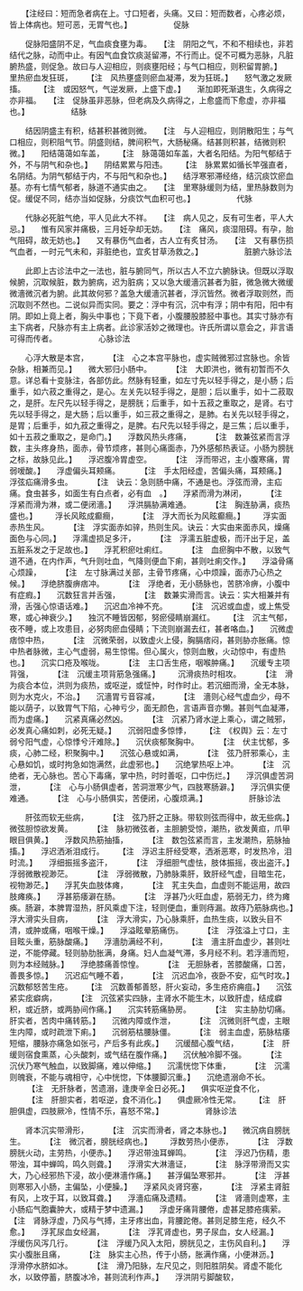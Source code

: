<!-- { "loadSidebar": true } -->
　　【注经曰：短而急者病在上。寸口短者，头痛。又曰：短而数者，心疼必烦，皆上体病也。短可恶，无胃气也。】
　　　　　促脉

　　促脉阳盛阴不足，气血痰食壅为毒。　　【注　阴阳之气，不和不相续也，非若结代之脉，动而中止。有因气血食饮痰涎留滞，不行而止。促不可概为恶脉，凡脏腑热盛，则促急。故曰与人迎相应，则痰壅阳经；与气口相应，则积留胃腑。】　　里热瘀血发狂斑，
　　【注　风热壅盛则瘀血凝滞，发为狂斑。】　　怒气激之发厥搐。
　　【注　或因怒气，气逆发厥，上盛下虚。】　　渐加即死渐退生，久病得之亦非福。　　【注　促脉虽非恶脉，但老病及久病得之，上愈盛而下愈虚，亦非福也。】
　　　　　结脉

　　结因阴盛主有积，结甚积甚微则微。　　【注　与人迎相应，则阴散阳生；与气口相应，则积阻气节。阴盛则结，脾间积气，大肠秘痛。结甚则积甚，结微则积微。】　　阳结蔼蔼如车盖，
　　【注　脉蔼蔼如车盖，大者名阳结。为阳气郁结于外，不与阴气和杂也。】　　阴结累累与阳违。
　　【注　脉累累如循长竿强直者，名阴结。为阴气郁结于内，不与阳气和杂也。】　　结浮寒邪滞经络，结沉痰饮瘀血基。亦有七情气郁者，脉道不通实由之。　　【注　里寒脉缓则为结，里热脉数则为促。缓促不同，结亦当如促脉，分痰饮气血积可也。】
　　　　　代脉

　　代脉必死脏气绝，平人见此大不祥。　　【注　病人见之，反有可生者，平人大忌。】　　惟有风家并痛极，三月妊孕却无妨。　　【注　痛风，痰湿阻碍。有孕，胎气阻碍，故无妨也。】　　又有暴伤气血者，古人立有炙甘汤。　　【注　又有暴伤损气血者，一时元气未和，非脏绝也，宜炙甘草汤救之。】
　　　　　脏腑六脉诊法

　　此即上古诊法中之一法也，脏与腑同气，所以古人不立六腑脉诀。但既以浮取候腑，沉取候脏，数为腑病，迟为脏病；又以急大缓濇沉甚者为脏，微急微大微缓微濇微沉者为腑。此其故何邪？盖急大缓濇沉甚者，浮沉皆然。微者浮取则然，而沉取则不然也。二说似异而实同。要之：浮中有沉，沉中有浮；阴中有阳，阳中有阴。即如上竟上者，胸头中事也；下竟下者，小腹腰股膝胫中事也。其实寸脉亦有主下病者，尺脉亦有主上病者。此诊家活妙之微理也。许氏所谓以意会之，非言语可得而传者。
　　　　　心脉诊法

　　心浮大散是本宫，
　　 【注　心之本宫平脉也，虚实贼微邪过宫脉也。余皆杂脉，相兼而见。】　　微大邪归小肠中。
　　 【注　大即洪也，微有初暂而不久意。详总看十变脉注，各部仿此。然脉有轻重，如左寸先以轻手得之，是小肠；后重手，如六菽之重得之，是心。左关先以轻手得之，是胆；后以重手，如十二菽取之，是肝。左尺先以轻手得之，是膀胱；后重手，如十五菽之重取之，是肾。右寸先以轻手得之，是大肠；后以重手，如三菽之重得之，是肺。右关先以轻手得之，是胃；后重手，如九菽之重得之，是脾。右尺先以轻手得之，是三焦；后以重手，如十五菽之重取之，是命门。】　　浮数风热头疼痛，
　　 【注　数兼弦紧而言浮数，主头疼身热，面赤，骨节烦疼，甚则心痛面赤，乃外感郁热表证。小肠为膀胱之标，故脉见此。】　　浮迟腹冷胃虚空。
　　 【注　浮而带迟，主小腹寒痛，胃弱嗳酸。】　　浮虚偏头耳颊痛。
　　 【注　手太阳经虚，苦偏头痛，耳颊痛。】　　浮弦疝痛滑多虫。
　　 【注　诀云：急则肠中痛，不通是也。浮弦而滑，主疝痛。食虫甚多，如面生有白点者，必有血　。】　　浮紧而滑为淋闭，
　　 【注　浮紧而滑为淋，或二便闭濇。】　　浮洪膈胁满难通。
　　 【注　胸连胁满，痰热盛也。】
　　浮长风眩成癫癎，
　　 【注　浮大而长为风眩癫癎。】
　　浮实面赤热生风。
　　 【注　浮实面赤如骍，热则生风。诀云：大实由来面赤风，燥痛面色与心同。】　　浮濡虚损足多汗，
　　 【注　浮濡五脏虚极，而汗出于足，盖五脏系发之于足故也。】　　浮芤积瘀吐痢红。
　　 【注　血瘀胸中不散，以致气道不通，在内作声，气升则吐血，气降则便血下痢，甚则吐痢交作。】　　浮溢骨痛心烦躁，
　　 【注　左寸脉满过关部，主骨节疼痛，心中烦躁，面赤乃心热之候。】　　浮绝脐腹痹痞冲。
　　 【注　浮绝者，无小肠脉也，苦脐冷痹，小腹中有症瘕。】　　沉数狂言并舌强，
　　 【注　数兼实滑而言。诀云：实大相兼并有滑，舌强心惊语话难。】　　沉迟血冷神不充。
　　 【注　沉迟或血虚，或上焦受寒，或心神衰少。】　　独沉不睡皆因郁，努瘀侵睛崩漏红。　　 【注　沉主气郁，夜不睡，或上攻患目，必努肉瘀血侵睛；下流则崩漏去红，甚者咯血。】　　沉微虚痞惊中热，
　　 【注　沉微荣弱，以致虚火上侵，胸膈痞闷，甚则胁亦胀痛。惊中热者脉微，主心气虚弱，易生惊惕。但心属火，惊则血散，火动惊中，有虚热也。】　　沉实口疮及喉咙。
　　 【注　主口舌生疮，咽喉肿痛。】　　沉缓专主项背强，
　　 【注　沉缓主项背筋急强痛。】
　　沉滑痰热时相攻。
　　 【注　滑为痰合本位，洪则为痰热，或呕逆，或怔忡，时作时止。若沉细而滑，全无本脉，则为水克火，不治。】　　沉濇胃亏音容减，
　　 【注　濇则心经气虚血少，母不能以荫子，以致胃气下陷，心神亏少，面无颜色，言语声音亦懒。甚则气血凝滞，而为虚痛。】　　沉紧真痛必然凶。
　　 【注　沉紧乃肾水逆上乘心，谓之贼邪，必发真心痛如刺，必死无疑。】　　沉弱阳虚多惊悸，
　　【注　《权舆》云：左寸弱兮阳气虚，心惊悸兮汗难除。】　　沉伏痰郁聚胸中。
　　 【注　伏主忧郁，多痰，心肺二经，积聚胸中。】　　沉弦心悬或如满，
　　 【注　弦乃肝邪乘心，主心悬如饥，或时拘急如饱满然，此虚邪也。】　　沉绝掌热呕上冲。
　　 【注　沉绝者，无心脉也。苦心下毒痛，掌中热，时时善呕，口中伤烂。】　　浮沉俱虚苦洞泄，
　　 【注　心与小肠俱虚者，苦洞泄寒少气，四肢寒肠澼。】　　浮沉俱实便难通。
　　 【注　心与小肠俱实，苦便闭，心腹烦满。】
　　　　　肝脉诊法

　　肝弦而软无些病，
　　 【注　弦乃肝之正脉。带软则弦而得中，故无些病。】　　微弦胆惊欲发黄。
　　 【注　脉初微弦者，主胆腑受惊，潮热，欲发黄疸，爪甲眼目俱黄。】　　浮数风热筋抽搐，
　　 【注　数包弦紧而言，主发潮热，筋脉抽搐。】　　浮迟洒淅泪成行。
　　【注　浮迟主肝经受寒，洒淅恶寒，时发热冷，泪时流。】　　浮细振摇多盗汗，
　　 【注　浮细胆气虚怯，肢体振摇，夜出盗汗。】　　浮弱微散视渺茫。
　　 【注　浮弱微散，乃肺脉乘肝，致肝经气虚，目暗生花，视物渺茫。】　　浮芤失血肢体瘫，
　　 【注　芤主失血，血虚则不能运用，故四肢瘫痪。】　　浮甚筋痿澼在肠。
　　 【注　浮甚乃火旺血虚，筋弱无力，终为瘫痪。肠澼，本脾胃湿热，肝风乘虚下注，轻则便血，重则痔漏。故痔乃筋脉病也。】　　浮大滑实头目病，
　　 【注　浮大滑实，乃心脉乘肝，血热生痰，以致头目不清，或肿或痛，咽喉干燥。】　　浮溢眩晕筋痛伤。
　　 【注　浮弦溢上寸口，主目眩头重，筋脉酸痛。】　　浮濇肋满经不利，
　　 【注　濇主肝血虚少，甚则吐逆，不能停藏。轻则胁肋胀满，身痛。妇人血凝气滞，多月经不利。若浮濇而短，则为本经贼脉。】　　浮绝膝痛善惊惶。
　　 【注　无胆脉者，苦膝酸痛，口苦，善畏多惊。】　　沉迟疝气睡不着，
　　 【注　沉迟血冷，夜卧不安，疝气时攻。】　　沉数郁怒苦生疮。
　　【注　沉数善郁善怒，肝火妄动，多生疮疥痈疽。】　　沉弦紧实痃癖病，
　　 【注　沉弦紧实四脉，主肾水不能生木，以致肝虚，结成癖积，或近脐，或两胁间作痛。】　　沉实转筋痛胁房。
　　 【注　实主胁肋切痛。肝实者，苦肉中痛转筋。】　　沉微内障或作泄，
　　 【注　沉微则肝气虚，主眼生内障，或时疏泄下痢。】　　沉弱筋枯腰脉僵。
　　 【注　弱主血虚，筋脉枯痿短缩，腰脉亦痛急如张弓，产后多有此疾。】　　沉缓醋心腹气结，
　　 【注　肝缓则宿食熏蒸，心头酸刺，或气结在腹作痛。】　　沉伏触冷脚不强。
　　 【注　沉伏乃寒气触血，以致脚痛，难以伸缩。】　　沉濡恍惚下体重，
　　 【注　沉濡则魄衰，不能与魂相守，心中恍惚，下体腰脚沉重。】　　沉绝遗溺命不长。
　　 【注　无肝脉者，苦遗溺，逢庚辛金日必死。】　　俱实呕逆食不化，
　　 【注　肝胆实者，若呕逆，食不消化。】　　俱虚厥冷性无常。
　　【注　肝胆俱虚，四肢厥冷，性情不乐，喜怒不常。】
　　　　　肾脉诊法

　　肾本沉实带滑形，
　　 【注　沉实而滑者，肾之本脉也。】　　微沉病自膀胱生。
　　 【注　微沉者，膀胱经病也。】
　　浮数劳热小便赤，
　　 【注　浮数膀胱火动，主劳热，小便赤。】　　浮迟带浊耳蝉鸣。
　　 【注　浮迟乃伤精，患带浊，耳中蝉鸣，鸣久则聋。】　　浮滑实大淋濇证，
　　 【注　脉浮带滑而又实大，乃心经邪热下浸，故小便淋濇作痛。】　　甚浮偏坠寒邪并。
　　 【注　浮甚则寒邪入小肠，主偏坠，小便臊。】　　浮紧风炎肾窍塞，
　　 【注　浮紧主肾脏有风，上攻于耳，以致耳聋。】　　浮濇疝痛及遗精。
　　 【注　肾濇则虚寒，主小肠疝气胞囊肿大，或精于梦中遗漏。】　　浮虚牙痛背腰倦，虚甚足膝疮痍萦。　　【注　肾脉浮虚，乃风与气搏，主牙疼出血，背腰跎倦。甚则足膝生疮，经久不愈。】　　浮芤尿血女经漏，
　　 【注　浮芤肾虚也，男子尿血，女人经漏。】　　浮缓伤风泻几行。
　　 【注　浮缓乃风入太阳，膀胱见之，主伤风自利。】　　浮实小腹胀且痛，
　　 【注　脉实主心热，传于小肠，胀满作痛，小便淋沥。】　　浮滑停水脐如冰。
　　 【注　滑乃阳脉，左尺见之，则阳胜阴矣。肾虚不能化水，以致停蓄，脐腹冰冷，甚则流利作声。】　　浮洪阴亏脚酸软，
